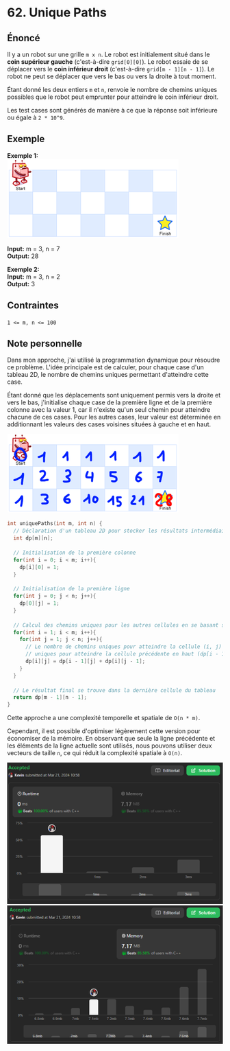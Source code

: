 # 62. Unique Paths

## Énoncé

Il y a un robot sur une grille `m x n`. Le robot est initialement situé dans le **coin supérieur gauche** (c'est-à-dire `grid[0][0]`). Le robot essaie de se déplacer vers le **coin inférieur droit** (c'est-à-dire `grid[m - 1][n - 1]`). Le robot ne peut se déplacer que vers le bas ou vers la droite à tout moment.

Étant donné les deux entiers `m` et `n`, renvoie le nombre de chemins uniques possibles que le robot peut emprunter pour atteindre le coin inférieur droit.

Les test cases sont générés de manière à ce que la réponse soit inférieure ou égale à `2 * 10^9`.

## Exemple

**Exemple 1:**  
<img src="./imgs/img1.png"/>

**Input:** m = 3, n = 7  
**Output:** 28

**Exemple 2:**  
**Input:** m = 3, n = 2  
**Output:** 3

## Contraintes

`1 <= m, n <= 100`

## Note personnelle

Dans mon approche, j'ai utilisé la programmation dynamique pour résoudre ce problème. L'idée principale est de calculer, pour chaque case d'un tableau 2D, le nombre de chemins uniques permettant d'atteindre cette case.

Étant donné que les déplacements sont uniquement permis vers la droite et vers le bas, j'initialise chaque case de la première ligne et de la première colonne avec la valeur 1, car il n'existe qu'un seul chemin pour atteindre chacune de ces cases. Pour les autres cases, leur valeur est déterminée en additionnant les valeurs des cases voisines situées à gauche et en haut.

<img src="./imgs/img2.png">

```cpp
int uniquePaths(int m, int n) {
  // Déclaration d'un tableau 2D pour stocker les résultats intermédiaires
  int dp[m][n];

  // Initialisation de la première colonne
  for(int i = 0; i < m; i++){
    dp[i][0] = 1;
  }

  // Initialisation de la première ligne
  for(int j = 0; j < n; j++){
    dp[0][j] = 1;
  }

  // Calcul des chemins uniques pour les autres cellules en se basant sur les résultats précédents
  for(int i = 1; i < m; i++){
    for(int j = 1; j < n; j++){
      // Le nombre de chemins uniques pour atteindre la cellule (i, j) est la somme des chemins
      // uniques pour atteindre la cellule précédente en haut (dp[i - 1][j]) et la cellule précédente à gauche (dp[i][j - 1])
      dp[i][j] = dp[i - 1][j] + dp[i][j - 1];
    }
  }

  // Le résultat final se trouve dans la dernière cellule du tableau
  return dp[m - 1][n - 1];
}
```

Cette approche a une complexité temporelle et spatiale de `O(n * m)`.

Cependant, il est possible d'optimiser légèrement cette version pour économiser de la mémoire. En observant que seule la ligne précédente et les éléments de la ligne actuelle sont utilisés, nous pouvons utiliser deux vecteurs de taille `n`, ce qui réduit la complexité spatiale à `O(n)`.

<img src="./imgs/runtime.png"/>
<img src="./imgs/memory.png"/>
